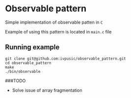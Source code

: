 Observable pattern
==================

Simple implementation of observable patten in ``C``

Example of using this pattern is located in ``main.c`` file

Running example
---------------

```
git clone git@github.com:ivpusic/observable_pattern.git
cd observable_pattern
make
./bin/observable
```

###TODO

- Solve issue of array fragmentation
